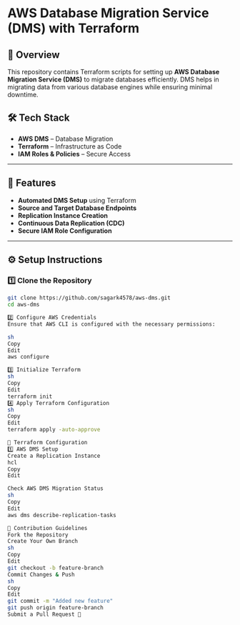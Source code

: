 # AWS Database Migration Service (DMS) with Terraform

## 🚀 Overview
This repository contains Terraform scripts for setting up **AWS Database Migration Service (DMS)** to migrate databases efficiently. DMS helps in migrating data from various database engines while ensuring minimal downtime.

## 🛠️ Tech Stack
- **AWS DMS** – Database Migration
- **Terraform** – Infrastructure as Code
- **IAM Roles & Policies** – Secure Access

---

## 📌 Features
- **Automated DMS Setup** using Terraform
- **Source and Target Database Endpoints**
- **Replication Instance Creation**
- **Continuous Data Replication (CDC)**
- **Secure IAM Role Configuration**

---

## ⚙️ Setup Instructions

### 1️⃣ Clone the Repository
```sh
git clone https://github.com/sagark4578/aws-dms.git
cd aws-dms

2️⃣ Configure AWS Credentials
Ensure that AWS CLI is configured with the necessary permissions:

sh
Copy
Edit
aws configure

3️⃣ Initialize Terraform
sh
Copy
Edit
terraform init
4️⃣ Apply Terraform Configuration
sh
Copy
Edit
terraform apply -auto-approve

📌 Terraform Configuration
1️⃣ AWS DMS Setup
Create a Replication Instance
hcl
Copy
Edit

Check AWS DMS Migration Status
sh
Copy
Edit
aws dms describe-replication-tasks

🤝 Contribution Guidelines
Fork the Repository
Create Your Own Branch
sh
Copy
Edit
git checkout -b feature-branch
Commit Changes & Push
sh
Copy
Edit
git commit -m "Added new feature"
git push origin feature-branch
Submit a Pull Request 🚀
